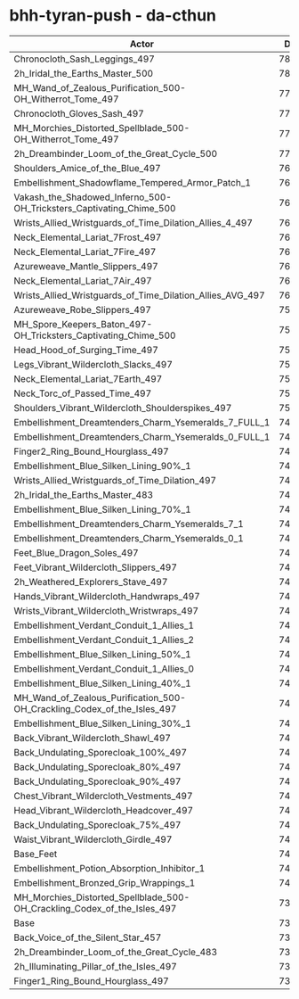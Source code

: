 # bhh-tyran-push - da-cthun
| Actor | DPS | Increase |
|---|:---:|:---:|
|Chronocloth_Sash_Leggings_497|78385|5.95%|
|2h_Iridal_the_Earths_Master_500|78040|5.48%|
|MH_Wand_of_Zealous_Purification_500-OH_Witherrot_Tome_497|77769|5.11%|
|Chronocloth_Gloves_Sash_497|77403|4.62%|
|MH_Morchies_Distorted_Spellblade_500-OH_Witherrot_Tome_497|77309|4.49%|
|2h_Dreambinder_Loom_of_the_Great_Cycle_500|77023|4.10%|
|Shoulders_Amice_of_the_Blue_497|76950|4.01%|
|Embellishment_Shadowflame_Tempered_Armor_Patch_1|76880|3.91%|
|Vakash_the_Shadowed_Inferno_500-OH_Tricksters_Captivating_Chime_500|76800|3.80%|
|Wrists_Allied_Wristguards_of_Time_Dilation_Allies_4_497|76514|3.42%|
|Neck_Elemental_Lariat_7Frost_497|76484|3.38%|
|Neck_Elemental_Lariat_7Fire_497|76449|3.33%|
|Azureweave_Mantle_Slippers_497|76422|3.29%|
|Neck_Elemental_Lariat_7Air_497|76159|2.94%|
|Wrists_Allied_Wristguards_of_Time_Dilation_Allies_AVG_497|76128|2.90%|
|Azureweave_Robe_Slippers_497|75939|2.64%|
|MH_Spore_Keepers_Baton_497-OH_Tricksters_Captivating_Chime_500|75797|2.45%|
|Head_Hood_of_Surging_Time_497|75500|2.05%|
|Legs_Vibrant_Wildercloth_Slacks_497|75424|1.94%|
|Neck_Elemental_Lariat_7Earth_497|75384|1.89%|
|Neck_Torc_of_Passed_Time_497|75134|1.55%|
|Shoulders_Vibrant_Wildercloth_Shoulderspikes_497|75003|1.37%|
|Embellishment_Dreamtenders_Charm_Ysemeralds_7_FULL_1|74930|1.28%|
|Embellishment_Dreamtenders_Charm_Ysemeralds_0_FULL_1|74920|1.26%|
|Finger2_Ring_Bound_Hourglass_497|74906|1.24%|
|Embellishment_Blue_Silken_Lining_90%_1|74894|1.23%|
|Wrists_Allied_Wristguards_of_Time_Dilation_497|74849|1.17%|
|2h_Iridal_the_Earths_Master_483|74758|1.04%|
|Embellishment_Blue_Silken_Lining_70%_1|74642|0.89%|
|Embellishment_Dreamtenders_Charm_Ysemeralds_7_1|74638|0.88%|
|Embellishment_Dreamtenders_Charm_Ysemeralds_0_1|74628|0.87%|
|Feet_Blue_Dragon_Soles_497|74622|0.86%|
|Feet_Vibrant_Wildercloth_Slippers_497|74561|0.78%|
|2h_Weathered_Explorers_Stave_497|74539|0.75%|
|Hands_Vibrant_Wildercloth_Handwraps_497|74459|0.64%|
|Wrists_Vibrant_Wildercloth_Wristwraps_497|74456|0.64%|
|Embellishment_Verdant_Conduit_1_Allies_1|74455|0.63%|
|Embellishment_Verdant_Conduit_1_Allies_2|74455|0.63%|
|Embellishment_Blue_Silken_Lining_50%_1|74450|0.63%|
|Embellishment_Verdant_Conduit_1_Allies_0|74443|0.62%|
|Embellishment_Blue_Silken_Lining_40%_1|74348|0.49%|
|MH_Wand_of_Zealous_Purification_500-OH_Crackling_Codex_of_the_Isles_497|74340|0.48%|
|Embellishment_Blue_Silken_Lining_30%_1|74318|0.45%|
|Back_Vibrant_Wildercloth_Shawl_497|74242|0.35%|
|Back_Undulating_Sporecloak_100%_497|74227|0.33%|
|Back_Undulating_Sporecloak_80%_497|74187|0.27%|
|Back_Undulating_Sporecloak_90%_497|74181|0.26%|
|Chest_Vibrant_Wildercloth_Vestments_497|74179|0.26%|
|Head_Vibrant_Wildercloth_Headcover_497|74170|0.25%|
|Back_Undulating_Sporecloak_75%_497|74145|0.21%|
|Waist_Vibrant_Wildercloth_Girdle_497|74092|0.14%|
|Base_Feet|74084|0.13%|
|Embellishment_Potion_Absorption_Inhibitor_1|74056|0.09%|
|Embellishment_Bronzed_Grip_Wrappings_1|74043|0.08%|
|MH_Morchies_Distorted_Spellblade_500-OH_Crackling_Codex_of_the_Isles_497|73998|0.02%|
|Base|73986|0.00%|
|Back_Voice_of_the_Silent_Star_457|73929|-0.08%|
|2h_Dreambinder_Loom_of_the_Great_Cycle_483|73877|-0.15%|
|2h_Illuminating_Pillar_of_the_Isles_497|73763|-0.30%|
|Finger1_Ring_Bound_Hourglass_497|73465|-0.70%|
